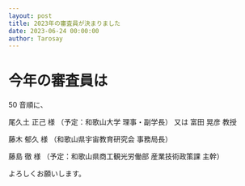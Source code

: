 ```yaml
---
layout: post
title: 2023年の審査員が決まりました
date: 2023-06-24 00:00:00
author: Tarosay
---
```


# 今年の審査員は

50 音順に、  

尾久土 正己 様 （予定：和歌山大学 理事・副学長） 又は 富田 晃彦 教授  

藤木 郁久 様 （和歌山県宇宙教育研究会 事務局長）  

藤島 徹 様 （予定：和歌山県商工観光労働部 産業技術政策課 主幹）  

  
よろしくお願いします。

